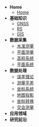 <!-- docs/_sidebar.md -->

* **Home**
  * [Home](/)
* **基础知识**
  * [GNSS](/基础知识/GNSS.md)
  * [RS](/基础知识/RS.md)
  * [GIS](/基础知识/GIS.md)
* **数据采集**
  * [水准测量](/数据采集/水准测量.md)
  * [平面测量](/数据采集/平面测量.md)
  * [高程系统](/数据采集/高程系统.md)
  * [平面系统](/数据采集/平面系统.md)
* **数据处理**
  * [误差理论](/数据处理/误差理论.md)
  * [测量平差](/数据处理/测量平差.md)
  * [坐标系统](/数据处理/坐标系统.md)
  * [地图投影](/数据处理/地图投影.md)
  * [坐标转换](/数据处理/坐标转换.md)
  * [交会测量](/数据处理/交会测量.md)
* **应用领域**
* **研究前沿**